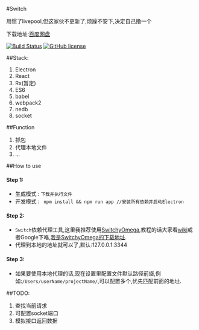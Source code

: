 #Switch

用惯了livepool,但这家伙不更新了,烦躁不安下,决定自己撸一个

下载地址:[百度网盘](https://pan.baidu.com/s/1kUXMJ59)

[![Build Status](https://travis-ci.org/l3ve/Switch.svg?branch=master)](https://travis-ci.org/l3ve/Switch)
[![GitHub license](https://img.shields.io/badge/license-MIT-blue.svg)](https://raw.githubusercontent.com/l3ve/Switch/master/LICENSE.md)


##Stack:
1. Electron
2. React
3. Rx(暂定)
4. ES6
5. babel
6. webpack2
7. nedb
8. socket

##Function
1. 抓包
2. 代理本地文件
3. ...

##How to use

#### Step 1: 
* 生成模式 : `下载并执行文件`  
* 开发模式 : ` npm install && npm run app //安装所有依赖并启动Electron`

#### Step 2:
* `Switch`依赖代理工具,这里我推荐使用[SwitchyOmega](https://github.com/FelisCatus/SwitchyOmega),教程的话大家看[wiki](https://github.com/FelisCatus/SwitchyOmega/wiki)或者Google下咯,[我是SwitchyOmega的下载地址](https://github.com/FelisCatus/SwitchyOmega/releases).
* 代理到本地的地址就可以了,默认:127.0.0.1:3344

#### Step 3:
* 如果要使用本地代理的话,现在设置里配置文件默认路径前缀,例如:`/Users/userName/projectName/`,可以配置多个,优先匹配前面的地址.

##TODO:
1. 查找当前请求
2. 可配置socket端口 
3. 模拟接口返回数据

